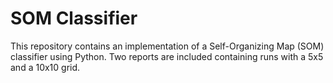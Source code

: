 # SOM Classifier

This repository contains an implementation of a Self-Organizing Map (SOM) classifier using Python.
Two reports are included containing runs with a 5x5 and a 10x10 grid.
